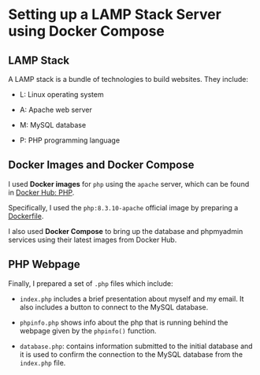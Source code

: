 # Setting up a LAMP Stack Server using Docker Compose

## LAMP Stack

A LAMP stack is a bundle of technologies to build websites. They include:

* L: Linux operating system

* A: Apache web server

* M: MySQL database

* P: PHP programming language

## Docker Images and Docker Compose

I used **Docker images** for `php` using the `apache` server, which can be found in [Docker Hub: PHP](https://hub.docker.com/_/php/).

Specifically, I used the `php:8.3.10-apache` official image by preparing a [Dockerfile](https://github.com/scaceresg/proj-lamp-docker/blob/f546479b3a757a902cf25ddbcd98c85f09113521/php-web/Dockerfile).

I also used **Docker Compose** to bring up the database and phpmyadmin services using their latest images from Docker Hub.

## PHP Webpage

Finally, I prepared a set of `.php` files which include:

* `index.php` includes a brief presentation about myself and my email. It also includes a button to connect to the MySQL database.

* `phpinfo.php` shows info about the php that is running behind the webpage given by the `phpinfo()` function.

* `database.php`: contains information submitted to the initial database and it is used to confirm the connection to the MySQL database from the `index.php` file.
